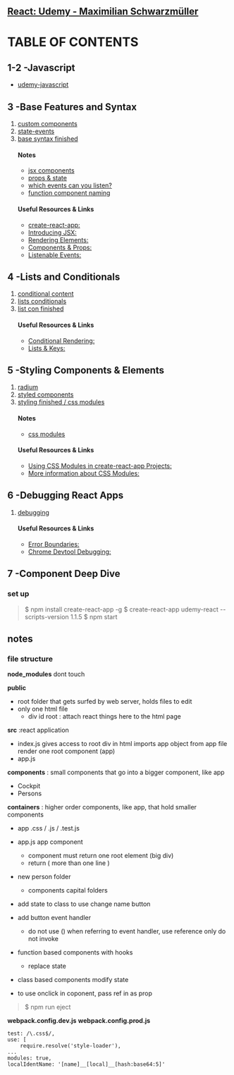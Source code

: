 ## [React: Udemy - Maximilian Schwarzmüller](https://www.udemy.com/course/react-the-complete-guide-incl-redux/)

# TABLE OF CONTENTS
## 1-2 -Javascript
- [udemy-javascript](https://github.com/h-griffin/udemy-javascript)

## 3 -Base Features and Syntax
1. [custom components](notes/code/01-custom-component)
2. [state-events](notes/code/02-state-events)
3. [base syntax finished](notes/code/03-base-syntax-fin)
    #### Notes
    - [jsx components](notes/components-jsx.md)
    - [props & state](notes/props-state.md)
    - [which events can you listen?](notes/events.md)
    - [function component naming](component-naming.md)
    #### Useful Resources & Links
    - [create-react-app: ](https://github.com/facebookincubator/create-react-app)
    - [Introducing JSX: ](https://reactjs.org/docs/introducing-jsx.html)
    - [Rendering Elements: ](https://reactjs.org/docs/rendering-elements.html)
    - [Components & Props: ](https://reactjs.org/docs/components-and-props.html)
    - [Listenable Events: ](https://reactjs.org/docs/events.html)

## 4 -Lists and Conditionals
1. [conditional content](notes/code/04-conditional-content)
2. [lists conditionals](notes/code/05-list-conditionals)
3. [list con finished](notes/code/06-list-con-fin)
    #### Useful Resources & Links
    - [Conditional Rendering:](https://reactjs.org/docs/conditional-rendering.html)
    - [Lists & Keys:](https://reactjs.org/docs/lists-and-keys.html)

## 5 -Styling Components & Elements
1. [radium](notes/code/07-styling-radium)
2. [styled components](notes/code/08-styled-components)
3. [styling finished / css modules](notes/code/09-styling-fin-css-modules)
    #### Notes
    - [css modules](notes/css-modules.md)
    #### Useful Resources & Links
    - [Using CSS Modules in create-react-app Projects:](https://medium.com/nulogy/how-to-use-css-modules-with-create-react-app-9e44bec2b5c2)
    - [More information about CSS Modules:](https://github.com/css-modules/css-modules)

## 6 -Debugging React Apps
1. [debugging](notes/code/10-debugging-fin)
    #### Useful Resources & Links
    - [Error Boundaries:](https://reactjs.org/docs/error-boundaries.html)
    - [Chrome Devtool Debugging:](https://developers.google.com/web/tools/chrome-devtools/javascript/)

## 7 -Component Deep Dive











### set up
> $ npm install create-react-app -g
> $ create-react-app udemy-react --scripts-version 1.1.5
> $ npm start

## notes
### file structure
**node_modules**
dont touch

**public**
- root folder that gets surfed by web server, holds files to edit
- only one html file
    - div id root : attach react things here to the html page

**src** :react application
- index.js gives access to root div in html
    imports app object from app file
    render one root component (app)
- app.js 

**components** : small components that go into a bigger component, like app
- Cockpit
- Persons

**containers** : higher order components, like app, that hold smaller components
- app .css / .js / .test.js

- app.js app component
    - component must return one root element (big div)
    - return ( more than one line )
- new person folder
    - components capital folders
- add state to class to use change name button
- add button event handler
    - do not use () when referring to event handler, use reference only do not invoke
- function based components with hooks
    - replace state
- class based components modify state
- to use onclick in coponent, pass ref in as prop


> $ npm run eject

**webpack.config.dev.js**
**webpack.config.prod.js**

```
test: /\.css$/,
use: [
    require.resolve('style-loader'),
...
modules: true,
localIdentName: '[name]__[local]__[hash:base64:5]'

```
